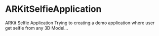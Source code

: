 # ARKitSelfieApplication
ARKit Selfie Application Trying to creating a demo application where user get selfie from any 3D Model...
